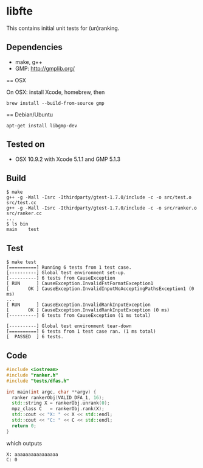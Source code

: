 libfte
======

This contains initial unit tests for (un)ranking.

Dependencies
------------

* make, g++
* GMP: http://gmplib.org/

== OSX

On OSX: install Xcode, homebrew, then

```
brew install --build-from-source gmp
```

== Debian/Ubuntu

```
apt-get install libgmp-dev
```

Tested on
---------

* OSX 10.9.2 with Xcode 5.1.1 and GMP 5.1.3

Build
-----

```
$ make
g++ -g -Wall -Isrc -Ithirdparty/gtest-1.7.0/include -c -o src/test.o src/test.cc
g++ -g -Wall -Isrc -Ithirdparty/gtest-1.7.0/include -c -o src/ranker.o src/ranker.cc
...
$ ls bin
main	test
```

Test
----

```
$ make test
[==========] Running 6 tests from 1 test case.
[----------] Global test environment set-up.
[----------] 6 tests from CauseException
[ RUN      ] CauseException.InvalidFstFormatException1
[       OK ] CauseException.InvalidInputNoAcceptingPathsException1 (0 ms)
...
[ RUN      ] CauseException.InvalidRankInputException
[       OK ] CauseException.InvalidRankInputException (0 ms)
[----------] 6 tests from CauseException (1 ms total)

[----------] Global test environment tear-down
[==========] 6 tests from 1 test case ran. (1 ms total)
[  PASSED  ] 6 tests.
```

Code
----

```c++
#include <iostream>
#include "ranker.h"
#include "tests/dfas.h"

int main(int argc, char **argv) {
  ranker rankerObj(VALID_DFA_1, 16);
  std::string X = rankerObj.unrank(0);
  mpz_class C   = rankerObj.rank(X);
  std::cout << "X: " << X << std::endl;
  std::cout << "C: " << C << std::endl;
  return 0;
}
```

which outputs

```
X: aaaaaaaaaaaaaaaa
C: 0
```
